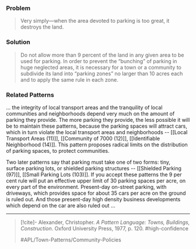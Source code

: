 ### Problem
>Very simply—when the area devoted to parking is too great, it destroys the land.

### Solution
>Do not allow more than 9 percent of the land in any given area to be used for parking. In order to prevent the “bunching” of parking in huge neglected areas, it is necessary for a town or a community to subdivide its land into “parking zones” no larger than 10 acres each and to apply the same rule in each zone.

### Related Patterns
... the integrity of local transport areas and the tranquility of local communities and neighborhoods depend very much on the amount of parking they provide. The more parking they provide, the less possible it will be to maintain these patterns, because the parking spaces will attract cars, which in turn violate the local transport areas and neighborhoods -- [[Local Transport Areas (11)]], [[Community of 7000 (12)]], [[Identifiable Neighborhood (14)]]. This pattern proposes radical limits on the distribution of parking spaces, to protect communities.

Two later patterns say that parking must take one of two forms: tiny, surface parking lots, or shielded parking structures -- [[Shielded Parking (97)]], [[Small Parking Lots (103)]]. If you accept these patterns the 9 per cent rule will put an effective upper limit of 30 parking spaces per acre, on every part of the environment. Present-day on-street parking, with driveways, which provides space for about 35 cars per acre on the ground is ruled out. And those present-day high density business developments which depend on the car are also ruled out ...

---

> [!cite]- Alexander, Christopher. _A Pattern Language: Towns, Buildings, Construction_. Oxford University Press, 1977, p. 120.
> #high-confidence
>
> #APL/Town-Patterns/Community-Policies

